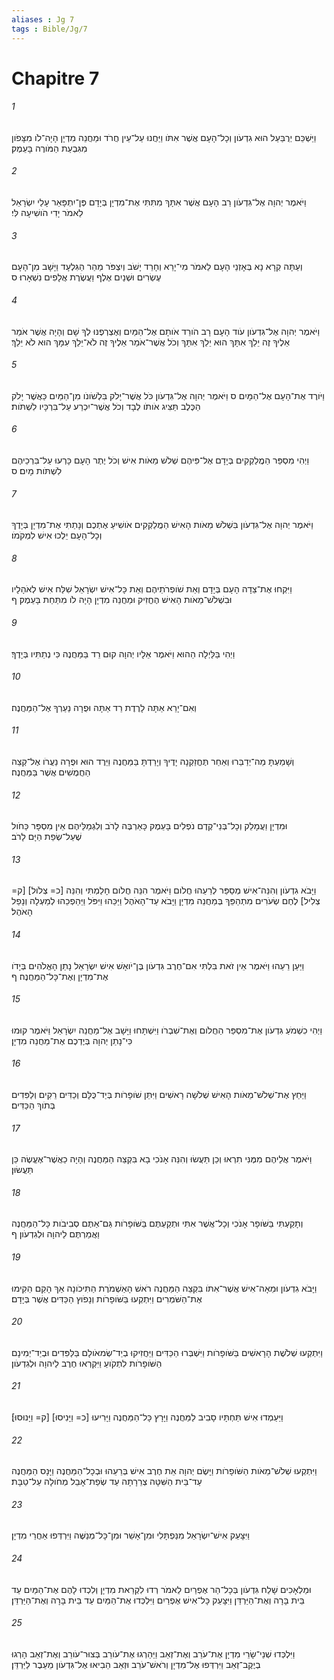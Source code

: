```yaml
---
aliases : Jg 7
tags : Bible/Jg/7
---
```


# Chapitre 7

###### 1
וַיַּשְׁכֵּם יְרֻבַּעַל הוּא גִדְעֹון וְכָל־הָעָם אֲשֶׁר אִתֹּו וַיַּחֲנוּ עַל־עֵין חֲרֹד וּמַחֲנֵה מִדְיָן הָיָה־לֹו מִצָּפֹון מִגִּבְעַת הַמֹּורֶה בָּעֵמֶק׃
###### 2
וַיֹּאמֶר יְהוָה אֶל־גִּדְעֹון רַב הָעָם אֲשֶׁר אִתָּךְ מִתִּתִּי אֶת־מִדְיָן בְּיָדָם פֶּן־יִתְפָּאֵר עָלַי יִשְׂרָאֵל לֵאמֹר יָדִי הֹושִׁיעָה לִּי׃
###### 3
וְעַתָּה קְרָא נָא בְּאָזְנֵי הָעָם לֵאמֹר מִי־יָרֵא וְחָרֵד יָשֹׁב וְיִצְפֹּר מֵהַר הַגִּלְעָד וַיָּשָׁב מִן־הָעָם עֶשְׂרִים וּשְׁנַיִם אֶלֶף וַעֲשֶׂרֶת אֲלָפִים נִשְׁאָרוּ׃ ס
###### 4
וַיֹּאמֶר יְהוָה אֶל־גִּדְעֹון עֹוד הָעָם רָב הֹורֵד אֹותָם אֶל־הַמַּיִם וְאֶצְרְפֶנּוּ לְךָ שָׁם וְהָיָה אֲשֶׁר אֹמַר אֵלֶיךָ זֶה יֵלֵךְ אִתָּךְ הוּא יֵלֵךְ אִתָּךְ וְכֹל אֲשֶׁר־אֹמַר אֵלֶיךָ זֶה לֹא־יֵלֵךְ עִמָּךְ הוּא לֹא יֵלֵךְ׃
###### 5
וַיֹּורֶד אֶת־הָעָם אֶל־הַמָּיִם ס וַיֹּאמֶר יְהוָה אֶל־גִּדְעֹון כֹּל אֲשֶׁר־יָלֹק בִּלְשֹׁונֹו מִן־הַמַּיִם כַּאֲשֶׁר יָלֹק הַכֶּלֶב תַּצִּיג אֹותֹו לְבָד וְכֹל אֲשֶׁר־יִכְרַע עַל־בִּרְכָּיו לִשְׁתֹּות׃
###### 6
וַיְהִי מִסְפַּר הַמֲלַקְקִים בְּיָדָם אֶל־פִּיהֶם שְׁלֹשׁ מֵאֹות אִישׁ וְכֹל יֶתֶר הָעָם כָּרְעוּ עַל־בִּרְכֵיהֶם לִשְׁתֹּות מָיִם׃ ס
###### 7
וַיֹּאמֶר יְהוָה אֶל־גִּדְעֹון בִּשְׁלֹשׁ מֵאֹות הָאִישׁ הַמֲלַקְקִים אֹושִׁיעַ אֶתְכֶם וְנָתַתִּי אֶת־מִדְיָן בְּיָדֶךָ וְכָל־הָעָם יֵלְכוּ אִישׁ לִמְקֹמֹו׃
###### 8
וַיִּקְחוּ אֶת־צֵדָה הָעָם בְּיָדָם וְאֵת שֹׁופְרֹתֵיהֶם וְאֵת כָּל־אִישׁ יִשְׂרָאֵל שִׁלַּח אִישׁ לְאֹהָלָיו וּבִשְׁלֹשׁ־מֵאֹות הָאִישׁ הֶחֱזִיק וּמַחֲנֵה מִדְיָן הָיָה לֹו מִתַּחַת בָּעֵמֶק׃ ף
###### 9
וַיְהִי בַּלַּיְלָה הַהוּא וַיֹּאמֶר אֵלָיו יְהוָה קוּם רֵד בַּמַּחֲנֶה כִּי נְתַתִּיו בְּיָדֶךָ׃
###### 10
וְאִם־יָרֵא אַתָּה לָרֶדֶת רֵד אַתָּה וּפֻרָה נַעַרְךָ אֶל־הַמַּחֲנֶה׃
###### 11
וְשָׁמַעְתָּ מַה־יְדַבֵּרוּ וְאַחַר תֶּחֱזַקְנָה יָדֶיךָ וְיָרַדְתָּ בַּמַּחֲנֶה וַיֵּרֶד הוּא וּפֻרָה נַעֲרֹו אֶל־קְצֵה הַחֲמֻשִׁים אֲשֶׁר בַּמַּחֲנֶה׃
###### 12
וּמִדְיָן וַעֲמָלֵק וְכָל־בְּנֵי־קֶדֶם נֹפְלִים בָּעֵמֶק כָּאַרְבֶּה לָרֹב וְלִגְמַלֵּיהֶם אֵין מִסְפָּר כַּחֹול שֶׁעַל־שְׂפַת הַיָּם לָרֹב׃
###### 13
וַיָּבֹא גִדְעֹון וְהִנֵּה־אִישׁ מְסַפֵּר לְרֵעֵהוּ חֲלֹום וַיֹּאמֶר הִנֵּה חֲלֹום חָלַמְתִּי וְהִנֵּה [כ= צְלֹול] [ק= צְלִיל] לֶחֶם שְׂעֹרִים מִתְהַפֵּךְ בְּמַחֲנֵה מִדְיָן וַיָּבֹא עַד־הָאֹהֶל וַיַּכֵּהוּ וַיִּפֹּל וַיַּהַפְכֵהוּ לְמַעְלָה וְנָפַל הָאֹהֶל׃
###### 14
וַיַּעַן רֵעֵהוּ וַיֹּאמֶר אֵין זֹאת בִּלְתִּי אִם־חֶרֶב גִּדְעֹון בֶּן־יֹואָשׁ אִישׁ יִשְׂרָאֵל נָתַן הָאֱלֹהִים בְּיָדֹו אֶת־מִדְיָן וְאֶת־כָּל־הַמַּחֲנֶה׃ ף
###### 15
וַיְהִי כִשְׁמֹעַ גִּדְעֹון אֶת־מִסְפַּר הַחֲלֹום וְאֶת־שִׁבְרֹו וַיִּשְׁתָּחוּ וַיָּשָׁב אֶל־מַחֲנֵה יִשְׂרָאֵל וַיֹּאמֶר קוּמוּ כִּי־נָתַן יְהוָה בְּיֶדְכֶם אֶת־מַחֲנֵה מִדְיָן׃
###### 16
וַיַּחַץ אֶת־שְׁלֹשׁ־מֵאֹות הָאִישׁ שְׁלֹשָׁה רָאשִׁים וַיִּתֵּן שֹׁופָרֹות בְּיַד־כֻּלָּם וְכַדִּים רֵקִים וְלַפִּדִים בְּתֹוךְ הַכַּדִּים׃
###### 17
וַיֹּאמֶר אֲלֵיהֶם מִמֶּנִּי תִרְאוּ וְכֵן תַּעֲשׂוּ וְהִנֵּה אָנֹכִי בָא בִּקְצֵה הַמַּחֲנֶה וְהָיָה כַאֲשֶׁר־אֶעֱשֶׂה כֵּן תַּעֲשׂוּן׃
###### 18
וְתָקַעְתִּי בַּשֹּׁופָר אָנֹכִי וְכָל־אֲשֶׁר אִתִּי וּתְקַעְתֶּם בַּשֹּׁופָרֹות גַּם־אַתֶּם סְבִיבֹות כָּל־הַמַּחֲנֶה וַאֲמַרְתֶּם לַיהוָה וּלְגִדְעֹון׃ ף
###### 19
וַיָּבֹא גִדְעֹון וּמֵאָה־אִישׁ אֲשֶׁר־אִתֹּו בִּקְצֵה הַמַּחֲנֶה רֹאשׁ הָאַשְׁמֹרֶת הַתִּיכֹונָה אַךְ הָקֵם הֵקִימוּ אֶת־הַשֹּׁמְרִים וַיִּתְקְעוּ בַּשֹּׁופָרֹות וְנָפֹוץ הַכַּדִּים אֲשֶׁר בְּיָדָם׃
###### 20
וַיִּתְקְעוּ שְׁלֹשֶׁת הָרָאשִׁים בַּשֹּׁופָרֹות וַיִּשְׁבְּרוּ הַכַּדִּים וַיַּחֲזִיקוּ בְיַד־שְׂמאֹולָם בַּלַּפִּדִים וּבְיַד־יְמִינָם הַשֹּׁופָרֹות לִתְקֹועַ וַיִּקְרְאוּ חֶרֶב לַיהוָה וּלְגִדְעֹון׃
###### 21
וַיַּעַמְדוּ אִישׁ תַּחְתָּיו סָבִיב לַמַּחֲנֶה וַיָּרָץ כָּל־הַמַּחֲנֶה וַיָּרִיעוּ [כ= וַיָּנִיסוּ] [ק= וַיָּנוּסוּ]׃
###### 22
וַיִּתְקְעוּ שְׁלֹשׁ־מֵאֹות הַשֹּׁופָרֹות וַיָּשֶׂם יְהוָה אֵת חֶרֶב אִישׁ בְּרֵעֵהוּ וּבְכָל־הַמַּחֲנֶה וַיָּנָס הַמַּחֲנֶה עַד־בֵּית הַשִּׁטָּה צְרֵרָתָה עַד שְׂפַת־אָבֵל מְחֹולָה עַל־טַבָּת׃
###### 23
וַיִּצָּעֵק אִישׁ־יִשְׂרָאֵל מִנַּפְתָּלִי וּמִן־אָשֵׁר וּמִן־כָּל־מְנַשֶּׁה וַיִּרְדְּפוּ אַחֲרֵי מִדְיָן׃
###### 24
וּמַלְאָכִים שָׁלַח גִּדְעֹון בְּכָל־הַר אֶפְרַיִם לֵאמֹר רְדוּ לִקְרַאת מִדְיָן וְלִכְדוּ לָהֶם אֶת־הַמַּיִם עַד בֵּית בָּרָה וְאֶת־הַיַּרְדֵּן וַיִּצָּעֵק כָּל־אִישׁ אֶפְרַיִם וַיִּלְכְּדוּ אֶת־הַמַּיִם עַד בֵּית בָּרָה וְאֶת־הַיַּרְדֵּן׃
###### 25
וַיִּלְכְּדוּ שְׁנֵי־שָׂרֵי מִדְיָן אֶת־עֹרֵב וְאֶת־זְאֵב וַיַּהַרְגוּ אֶת־עֹורֵב בְּצוּר־עֹורֵב וְאֶת־זְאֵב הָרְגוּ בְיֶקֶב־זְאֵב וַיִּרְדְּפוּ אֶל־מִדְיָן וְרֹאשׁ־עֹרֵב וּזְאֵב הֵבִיאוּ אֶל־גִּדְעֹון מֵעֵבֶר לַיַּרְדֵּן׃
